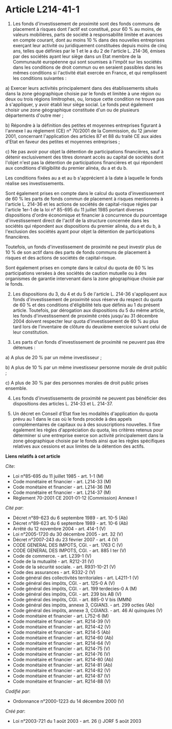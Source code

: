 # Article L214-41-1

1. Les fonds d'investissement de proximité sont des fonds communs de placement à risques dont l'actif est constitué, pour 60
% au moins, de valeurs mobilières, parts de société à responsabilité limitée et avances en compte courant, dont au moins 10 %
dans des nouvelles entreprises exerçant leur activité ou juridiquement constituées depuis moins de cinq ans, telles que
définies par le 1 et le a du 2 de l'article L. 214-36, émises par des sociétés ayant leur siège dans un Etat membre de la
Communauté européenne qui sont soumises à l'impôt sur les sociétés dans les conditions de droit commun ou en seraient
passibles dans les mêmes conditions si l'activité était exercée en France, et qui remplissent les conditions suivantes :

a) Exercer leurs activités principalement dans des établissements situés dans la zone géographique choisie par le fonds et
limitée à une région ou deux ou trois régions limitrophes, ou, lorsque cette condition ne trouve pas à s'appliquer, y avoir
établi leur siège social. Le fonds peut également choisir une zone géographique constituée d'un ou de plusieurs départements
d'outre mer ;

b) Répondre à la définition des petites et moyennes entreprises figurant à l'annexe I au règlement (CE) n° 70/2001 de la
Commission, du 12 janvier 2001, concernant l'application des articles 87 et 88 du traité CE aux aides d'Etat en faveur des
petites et moyennes entreprises ;

c) Ne pas avoir pour objet la détention de participations financières, sauf à détenir exclusivement des titres donnant accès
au capital de sociétés dont l'objet n'est pas la détention de participations financières et qui répondent aux conditions
d'éligibilité du premier alinéa, du a et du b.

Les conditions fixées au a et au b s'apprécient à la date à laquelle le fonds réalise ses investissements.

Sont également prises en compte dans le calcul du quota d'investissement de 60 % les parts de fonds commun de placement à
risques mentionnés à l'article L. 214-36 et les actions de sociétés de capital-risque régies par l'article 1er-1 de la loi n°
85-695 du 11 juillet 1985 portant diverses dispositions d'ordre économique et financier à concurrence du pourcentage
d'investissement direct de l'actif de la structure concernée dans les sociétés qui répondent aux dispositions du premier
alinéa, du a et du b, à l'exclusion des sociétés ayant pour objet la détention de participations financières.

Toutefois, un fonds d'investissement de proximité ne peut investir plus de 10 % de son actif dans des parts de fonds communs
de placement à risques et des actions de sociétés de capital-risque.

Sont également prises en compte dans le calcul du quota de 60 % les participations versées à des sociétés de caution mutuelle
ou à des organismes de garantie intervenant dans la zone géographique choisie par le fonds.

2. Les dispositions du 3, du 4 et du 5 de l'article L. 214-36 s'appliquent aux fonds d'investissement de proximité sous
réserve du respect du quota de 60 % et des conditions d'éligibilité tels que définis au 1 du présent article. Toutefois, par
dérogation aux dispositions du 5 du même article, les fonds d'investissement de proximité créés jusqu'au 31 décembre 2004
doivent respecter leur quota d'investissement de 60 % au plus tard lors de l'inventaire de clôture du deuxième exercice
suivant celui de leur constitution.

3. Les parts d'un fonds d'investissement de proximité ne peuvent pas être détenues :

a) A plus de 20 % par un même investisseur ;

b) A plus de 10 % par un même investisseur personne morale de droit public ;

c) A plus de 30 % par des personnes morales de droit public prises ensemble.

4. Les fonds d'investissements de proximité ne peuvent pas bénéficier des dispositions des articles L. 214-33 et L. 214-37.

5. Un décret en Conseil d'Etat fixe les modalités d'application du quota prévu au 1 dans le cas où le fonds procède à des
appels complémentaires de capitaux ou à des souscriptions nouvelles. Il fixe également les règles d'appréciation du quota,
les critères retenus pour déterminer si une entreprise exerce son activité principalement dans la zone géographique choisie
par le fonds ainsi que les règles spécifiques relatives aux cessions et aux limites de la détention des actifs.

**Liens relatifs à cet article**

_Cite_:

  - Loi n°85-695 du 11 juillet 1985 - art. 1-1 (M)
  - Code monétaire et financier - art. L214-33 (M)
  - Code monétaire et financier - art. L214-36 (M)
  - Code monétaire et financier - art. L214-37 (M)
  - Règlement 70-2001 CE 2001-01-12 (Commission) Annexe I

_Cité par_:

  - Décret n°89-623 du 6 septembre 1989 - art. 10-5 (Ab)
  - Décret n°89-623 du 6 septembre 1989 - art. 10-6 (Ab)
  - Arrêté du 12 novembre 2004 - art. 414-1 (V)
  - Loi n°2005-1720 du 30 décembre 2005 - art. 32 (V)
  - Décret n°2007-243 du 23 février 2007 - art. 4 (V)
  - CODE GENERAL DES IMPOTS, CGI. - art. 1763 C (V)
  - CODE GENERAL DES IMPOTS, CGI. - art. 885 I ter (V)
  - Code de commerce. - art. L239-1 (V)
  - Code de la mutualité - art. R212-31 (V)
  - Code de la sécurité sociale. - art. R931-10-21 (V)
  - Code des assurances - art. R332-2 (V)
  - Code général des collectivités territoriales - art. L4211-1 (V)
  - Code général des impôts, CGI. - art. 125-0 A (V)
  - Code général des impôts, CGI. - art. 199 terdecies-0 A (M)
  - Code général des impôts, CGI. - art. 239 bis AB  (V)
  - Code général des impôts, CGI. - art. 885-0 V bis (MMN)
  - Code général des impôts, annexe 3, CGIAN3. - art. 299 octies (Ab)
  - Code général des impôts, annexe 3, CGIAN3. - art. 46 AI quinquies (V)
  - Code monétaire et financier - art. L752-6 (M)
  - Code monétaire et financier - art. R214-39 (V)
  - Code monétaire et financier - art. R214-42 (V)
  - Code monétaire et financier - art. R214-5 (Ab)
  - Code monétaire et financier - art. R214-60 (Ab)
  - Code monétaire et financier - art. R214-64 (V)
  - Code monétaire et financier - art. R214-75 (V)
  - Code monétaire et financier - art. R214-76 (V)
  - Code monétaire et financier - art. R214-80 (Ab)
  - Code monétaire et financier - art. R214-81 (Ab)
  - Code monétaire et financier - art. R214-82 (V)
  - Code monétaire et financier - art. R214-87 (V)
  - Code monétaire et financier - art. R214-88 (V)

_Codifié par_:

  - Ordonnance n°2000-1223 du 14 décembre 2000 (V)

_Créé par_:

  - Loi n°2003-721 du 1 août 2003 - art. 26 () JORF 5 août 2003
